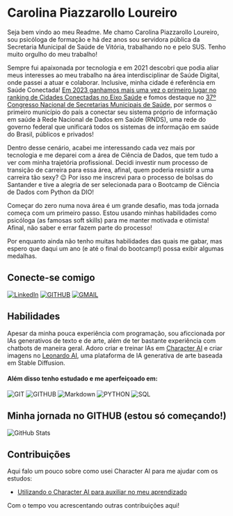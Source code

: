 # Carolina Piazzarollo Loureiro

Seja bem vindo ao meu Readme. Me chamo Carolina Piazzarollo Loureiro, sou psicóloga de formação e há dez anos sou servidora pública da Secretaria Municipal de Saúde de Vitória, trabalhando no e pelo SUS. Tenho muito orgulho do meu trabalho!

Sempre fui apaixonada por tecnologia e em 2021 descobri que podia aliar meus interesses ao meu trabalho na área interdisciplinar de Saúde Digital, onde passei a atuar e colaborar. Inclusive,  minha cidade é referência em Saúde Conectada! [Em 2023 ganhamos mais uma  vez o primeiro lugar no ranking de Cidades Conectadas no Eixo Saúde](https://vitoria.es.gov.br/noticia/vitoria-tem-a-saude-mais-bem-avaliada-do-brasil-36723) e fomos destaque no [37º Congresso Nacional de Secretarias Municipais de Saúde,](https://www.vitoria.es.gov.br/noticias/saude-digital-de-vitoria-e-destaque-em-evento-nacional-de-saude-48208) por sermos o primeiro município do país a conectar seu sistema próprio de informação em saúde à Rede Nacional de Dados em Saúde (RNDS), uma rede do governo federal que unificará todos os sistemas de informação em saúde do Brasil, públicos e privados!

Dentro desse cenário, acabei me interessando cada vez mais por tecnologia e me deparei com a área de Ciência de Dados, que tem tudo a ver com minha trajetória profissional. Decidi investir num processo de transição de carreira para essa área, afinal, quem poderia resistir a uma carreira tão sexy? 😉 Por isso me inscrevi para o processo de bolsas do Santander e tive a alegria de ser selecionada para o Bootcamp de Ciência de Dados com Python da DIO!

Começar do zero numa nova área é um grande desafio, mas toda jornada começa com um primeiro passo. Estou usando minhas habilidades como psicóloga (as famosas soft skills) para me manter motivada e otimista! Afinal, não saber e errar fazem parte do processo!

Por enquanto ainda não tenho muitas habilidades das quais me gabar, mas espero que daqui um ano (e até o final do bootcamp!) possa exibir algumas medalhas.


## Conecte-se comigo

[![LinkedIn](https://img.shields.io/badge/LinkedIn-000?style=for-the-badge&logo=linkedin&logoColor=0E76A8)](https://www.linkedin.com/in/carolina-piazzarollo-41186952/) [![GITHUB](https://img.shields.io/badge/GITHUB-000?style=for-the-badge&logo=GITHUB)](https://github.com/CarolinaPiazzarollo/) [![GMAIL](https://img.shields.io/badge/Gmail-000?style=for-the-badge&logo=gmail)](cploureiro@gmail.com)


## Habilidades

Apesar da minha pouca experiência com programação, sou aficcionada por IAs generativos de texto e de arte, além de ter bastante experiência com chatbots de maneira geral. Adoro criar e treinar IAs em [Character AI](https://beta.character.ai/) e criar imagens no [Leonardo AI](https://app.leonardo.ai), uma plataforma de IA generativa de arte baseada em Stable Diffusion.


#### Além disso tenho estudado e me aperfeiçoado em:

![GIT](https://img.shields.io/badge/GIT-000?style=for-the-badge&logo=GIT&logoColor=0E76A8) ![GITHUB](https://img.shields.io/badge/GITHUB-000?style=for-the-badge&logo=GITHUB&logoColor=0000) ![Markdown](https://img.shields.io/badge/Markdown-000?style=for-the-badge&logo=markdown)  ![PYTHON](https://img.shields.io/badge/PYTHON-000?style=for-the-badge&logo=PYTHON) ![SQL](https://img.shields.io/badge/SQL-000?style=for-the-badge&logo=mySQL&logoColor=0000)



## Minha jornada no GITHUB (estou só começando!)

![GitHub Stats](https://github-readme-stats.vercel.app/api?username=CarolinaPiazzarollo&theme=transparent&bg_color=000&border_color=30A3DC&show_icons=true&icon_color=30A3DC&title_color=E94D5F&text_color=FFF)



## Contribuições

Aqui falo um pouco sobre como usei Character AI para me ajudar com os estudos:

- [Utilizando o Character AI para auxiliar no meu aprendizado](https://web.dio.me/topics/utilizando-o-character-ai-para-auxiliar-no-meu-aprendizado?page=1&order=oldest)


Com o tempo vou acrescentando outras contribuições aqui!